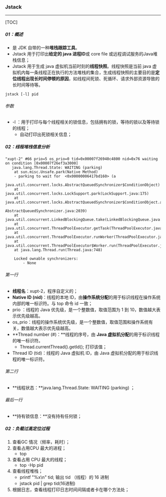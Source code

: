 ### Jstack

------

[TOC]

##### 01：概述

- 是 JDK 自带的一种**堆栈跟踪工具**。
- Jstack 用于打印出**给定的 java 进程ID**或 core file 或远程调试服务的Java堆栈信息；
- Jstack 用于生成 java 虚拟机当前时刻的**线程快照**。线程快照是当前 java 虚拟机内每一条线程正在执行的方法堆栈的集合，生成线程快照的主要目的是**定位线程出现长时间停顿的原因**，如线程间死锁、死循环、请求外部资源导致的长时间等待等。

```
jstack [-l] pid
```

###### 参数

- -l ：用于打印与每个线程相关的锁信息，包括拥有的锁，等待的锁以及等待锁的线程；
  - 自动打印出死锁相关信息；

##### 02：线程堆栈信息分析

```shell
"xupt-2" #66 prio=5 os_prio=0 tid=0x00007f26940c4800 nid=0x76 waiting on condition [0x00007f26ef3a3000]
   java.lang.Thread.State: WAITING (parking)
	at sun.misc.Unsafe.park(Native Method)
	- parking to wait for  <0x00000006417bd160> (a 
	java.util.concurrent.locks.AbstractQueuedSynchronizer$ConditionObject)
	at java.util.concurrent.locks.LockSupport.park(LockSupport.java:175)
	at java.util.concurrent.locks.AbstractQueuedSynchronizer$ConditionObject.await(
											AbstractQueuedSynchronizer.java:2039)
	at java.util.concurrent.LinkedBlockingQueue.take(LinkedBlockingQueue.java:442)
	at java.util.concurrent.ThreadPoolExecutor.getTask(ThreadPoolExecutor.java:1074)
	at java.util.concurrent.ThreadPoolExecutor.runWorker(ThreadPoolExecutor.java:1134)
	at java.util.concurrent.ThreadPoolExecutor$Worker.run(ThreadPoolExecutor.java:624)
	at java.lang.Thread.run(Thread.java:748)
	
	Locked ownable synchronizers:
        - None
```

###### 第一行

- **线程名**：xupt-2，程序自定义的；
- **Native ID (nid)**：线程的本地 ID，由**操作系统分配**的用于标识线程在操作系统内部的唯一标识符。与 top 命令 id 一致；
-  prio ：线程的 Java 优先级，是一个整数值，取值范围为 1 到 10，数值越大表示优先级越高。
- os_prio：线程的操作系统优先级，是一个整数值，取值范围和操作系统有关，数值越大表示优先级越高。
- **Thread number (#)：**线程的序号，由 **Java 虚拟机分配**的用于标识线程的唯一标识符。
  - Thread.currentThread().getId(); 打印该值；
- Thread ID (tid)：线程的 Java 虚拟机 ID，由 Java 虚拟机分配的用于标识线程的唯一标识符。

###### 第二行

-  **线程状态：**java.lang.Thread.State: WAITING (parking) ；

###### 最后一行

- **持有锁信息：**没有持有任何锁；

##### 02：负载过高定位过程

1. 查看GC 情况（频率，耗时）；
2. 查看占用CPU 最大的进程；
   - top
3. 查看占用 CPU 最大的线程；
   - top -Hp pid 
4. 查看线程堆栈；
   - printf "%x\n" tid; 输出 tid （线程）的 16 进制
   - jstack pid | grep tid(16进制)
5. 根据日志，查看线程打印日志时间间隔或者卡在哪个方法处；
